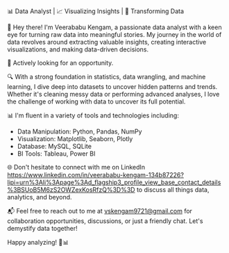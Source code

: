 📊 Data Analyst | 📈 Visualizing Insights | 🧮 Transforming Data

👋 Hey there! I'm Veerababu Kengam, a passionate data analyst with a keen eye for turning raw data into meaningful stories. My journey in the world of data revolves around extracting valuable insights, creating interactive visualizations, and making data-driven decisions.

💼 Actively looking for an opportunity. 

🔍 With a strong foundation in statistics, data wrangling, and machine learning, I dive deep into datasets to uncover hidden patterns and trends. Whether it's cleaning messy data or performing advanced analyses, I love the challenge of working with data to uncover its full potential.

📊 I'm fluent in a variety of tools and technologies including:
- Data Manipulation: Python, Pandas, NumPy
- Visualization: Matplotlib, Seaborn, Plotly
- Database: MySQL, SQLite
- BI Tools: Tableau, Power BI

🌐 Don't hesitate to connect with me on LinkedIn https://www.linkedin.com/in/veerababu-kengam-134b87226?lipi=urn%3Ali%3Apage%3Ad_flagship3_profile_view_base_contact_details%3BSUoB5M6zS2OWZexKosRfzQ%3D%3D to discuss all things data, analytics, and beyond.

📬 Feel free to reach out to me at vskengam9721@gmail.com for collaboration opportunities, discussions, or just a friendly chat. Let's demystify data together!

Happy analyzing! 🚀📊
